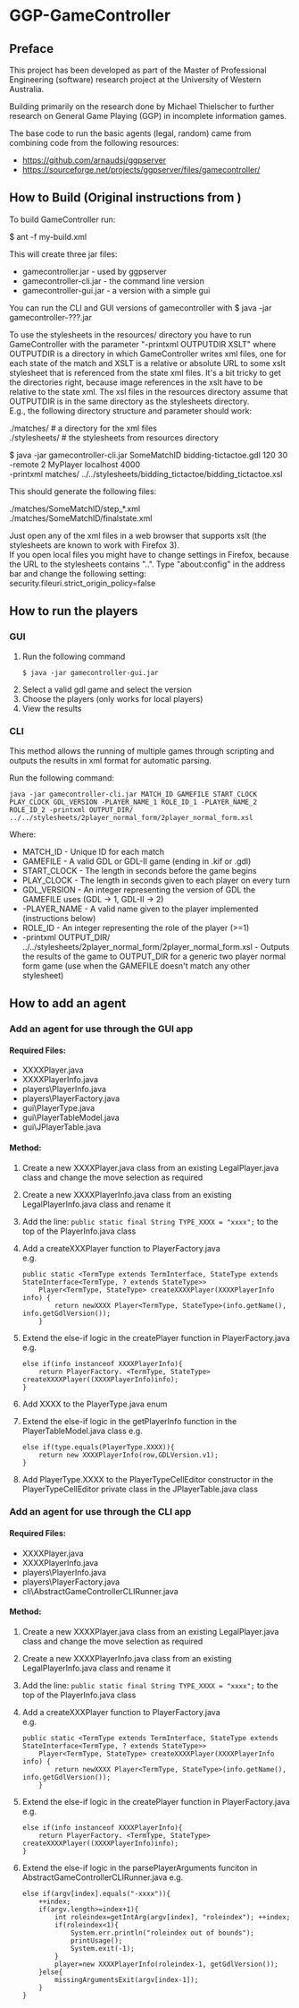 # GGP-GameController

## Preface

This project has been developed as part of the Master of Professional Engineering (software) research project at the University of Western Australia.

Building primarily on the research done by Michael Thielscher to further research on General Game Playing (GGP) in incomplete information games.

The base code to run the basic agents (legal, random) came from combining code from the following resources:<br>
* https://github.com/arnaudsj/ggpserver
* https://sourceforge.net/projects/ggpserver/files/gamecontroller/

## How to Build (Original instructions from )

To build GameController run:

$ ant -f my-build.xml

This will create three jar files:
- gamecontroller.jar - used by ggpserver
- gamecontroller-cli.jar - the command line version
- gamecontroller-gui.jar - a version with a simple gui

You can run the CLI and GUI versions of gamecontroller with
$ java -jar gamecontroller-???.jar

To use the stylesheets in the resources/ directory you have
to run GameController with the parameter "-printxml OUTPUTDIR XSLT"
where OUTPUTDIR is a directory in which GameController writes xml files,
one for each state of the match and XSLT is a relative or absolute URL
to some xslt stylesheet that is referenced from the state xml files.
It's a bit tricky to get the directories right, because image references
in the xslt have to be relative to the state xml. The xsl files in the 
resources directory assume that OUTPUTDIR is in the same directory as the
stylesheets directory.<br>
E.g., the following directory structure and parameter should work:

./matches/  # a directory for the xml files<br>
./stylesheets/ # the stylesheets from resources directory

$ java -jar gamecontroller-cli.jar SomeMatchID bidding-tictactoe.gdl 120 30 \
	-remote 2 MyPlayer localhost 4000 \
	-printxml matches/ ../../stylesheets/bidding_tictactoe/bidding_tictactoe.xsl

This should generate the following files:

./matches/SomeMatchID/step_*.xml<br>
./matches/SomeMatchID/finalstate.xml

Just open any of the xml files in a web browser that supports xslt (the stylesheets
are known to work with Firefox 3).<br>
If you open local files you might have to change settings in Firefox, because the URL
to the stylesheets contains "..". Type "about:config" in the address bar and change
the following setting:<br>
security.fileuri.strict_origin_policy=false

## How to run the players

### GUI

1. Run the following command
    ```$xslt
    $ java -jar gamecontroller-gui.jar
    ```
2. Select a valid gdl game and select the version
3. Choose the players (only works for local players)
4. View the results

### CLI

This method allows the running of multiple games through scripting and outputs the results in xml format for automatic parsing.

Run the following command:

```
java -jar gamecontroller-cli.jar MATCH_ID GAMEFILE START_CLOCK PLAY_CLOCK GDL_VERSION -PLAYER_NAME_1 ROLE_ID_1 -PLAYER_NAME_2 ROLE_ID_2 -printxml OUTPUT_DIR/ ../../stylesheets/2player_normal_form/2player_normal_form.xsl
```

Where:

* MATCH_ID - Unique ID for each match
* GAMEFILE - A valid GDL or GDL-II game (ending in .kif or .gdl)
* START_CLOCK - The length in seconds before the game begins
* PLAY_CLOCK - The length in seconds given to each player on every turn
* GDL_VERSION - An integer representing the version of GDL the GAMEFILE uses (GDL -> 1, GDL-II -> 2)
* -PLAYER_NAME - A valid name given to the player implemented (instructions below)
* ROLE_ID - An integer representing the role of the player (>=1)
* -printxml OUTPUT_DIR/ ../../stylesheets/2player_normal_form/2player_normal_form.xsl - Outputs the results of the game to OUTPUT_DIR for a generic two player normal form game (use when the GAMEFILE doesn't match any other stylesheet)

## How to add an agent

### Add an agent for use through the GUI app

#### Required Files:

* XXXXPlayer.java
* XXXXPlayerInfo.java
* players\PlayerInfo.java
* players\PlayerFactory.java
* gui\PlayerType.java
* gui\PlayerTableModel.java
* gui\JPlayerTable.java

#### Method:

1. Create a new XXXXPlayer.java class from an existing LegalPlayer.java class and change the move selection as required

2. Create a new XXXXPlayerInfo.java class from an existing LegalPlayerInfo.java class and rename it

3. Add the line:
    ```public static final String TYPE_XXXX = "xxxx";```
     to the top of the PlayerInfo.java class

4. Add a createXXXPlayer function to PlayerFactory.java<br>
    e.g.
    ```$xslt
    public static <TermType extends TermInterface, StateType extends StateInterface<TermType, ? extends StateType>>
        Player<TermType, StateType> createXXXXPlayer(XXXXPlayerInfo info) {
            return newXXXX Player<TermType, StateType>(info.getName(), info.getGdlVersion());
        }
    ```
				
5. Extend the else-if logic in the createPlayer function in PlayerFactory.java
    e.g.
    ```$xslt
    else if(info instanceof XXXXPlayerInfo){
    	return PlayerFactory. <TermType, StateType> createXXXXPlayer((XXXXPlayerInfo)info);
    }
    ```
				
6. Add XXXX to the PlayerType.java enum

7. Extend the else-if logic in the getPlayerInfo function in the PlayerTableModel.java class
    e.g.
	```$xslt
    else if(type.equals(PlayerType.XXXX)){
		return new XXXXPlayerInfo(row,GDLVersion.v1);
	}
    ```
8. Add PlayerType.XXXX to the PlayerTypeCellEditor constructor in the PlayerTypeCellEditor private class in the JPlayerTable.java class

### Add an agent for use through the CLI app

#### Required Files:

* XXXXPlayer.java
* XXXXPlayerInfo.java
* players\PlayerInfo.java
* players\PlayerFactory.java
* cli\AbstractGameControllerCLIRunner.java

#### Method:

1. Create a new XXXXPlayer.java class from an existing LegalPlayer.java class and change the move selection as required

2. Create a new XXXXPlayerInfo.java class from an existing LegalPlayerInfo.java class and rename it

3. Add the line:
    ```public static final String TYPE_XXXX = "xxxx";```
     to the top of the PlayerInfo.java class

4. Add a createXXXPlayer function to PlayerFactory.java<br>
    e.g.
    ```$xslt
    public static <TermType extends TermInterface, StateType extends StateInterface<TermType, ? extends StateType>>
        Player<TermType, StateType> createXXXXPlayer(XXXXPlayerInfo info) {
            return newXXXX Player<TermType, StateType>(info.getName(), info.getGdlVersion());
        }
    ```
				
5. Extend the else-if logic in the createPlayer function in PlayerFactory.java
    e.g.
    ```$xslt
    else if(info instanceof XXXXPlayerInfo){
    	return PlayerFactory. <TermType, StateType> createXXXXPlayer((XXXXPlayerInfo)info);
    }
    ```
				
6. Extend the else-if logic in the parsePlayerArguments funciton in AbstractGameControllerCLIRunner.java
    e.g.
	```$xslt
    else if(argv[index].equals("-xxxx")){
        ++index;
        if(argv.length>=index+1){
            int roleindex=getIntArg(argv[index], "roleindex"); ++index;
            if(roleindex<1){
                System.err.println("roleindex out of bounds");
                printUsage();
                System.exit(-1);
            }
            player=new XXXXPlayerInfo(roleindex-1, getGdlVersion());
        }else{
            missingArgumentsExit(argv[index-1]);
        }
    }
    ```